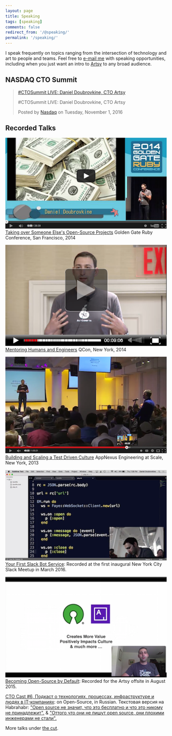 ```yaml
---
layout: page
title: Speaking
tags: [speaking]
comments: false
redirect_from: '/@speaking/'
permalink: '/speaking/'
---
```


I speak frequently on topics ranging from the intersection of technology and art to people and teams. Feel free to [e-mail me](mailto:dblock@dblock.org) with speaking opportunities, including when you just want an intro to [Artsy](https://www.artsy.net) to any broad audience.

## NASDAQ CTO Summit

<div markdown="0">
<div id="fb-root"></div>
<script>(function(d, s, id) {
var js, fjs = d.getElementsByTagName(s)[0];
if (d.getElementById(id)) return;
js = d.createElement(s); js.id = id;
js.src = "//connect.facebook.net/en_US/sdk.js#xfbml=1&version=v2.8";
fjs.parentNode.insertBefore(js, fjs);
}(document, 'script', 'facebook-jssdk'));</script>
<div class="fb-video" data-href="https://www.facebook.com/NASDAQ/videos/10154582987442429/" data-width="640" data-show-text="false">
<blockquote cite="https://www.facebook.com/NASDAQ/videos/10154582987442429/" class="fb-xfbml-parse-ignore">
<a href="https://www.facebook.com/NASDAQ/videos/10154582987442429/">#CTOSummit LIVE: Daniel Doubrovkine, CTO Artsy</a>
<p>#CTOSummit LIVE: Daniel Doubrovkine, CTO Artsy</p>Posted by <a href="https://www.facebook.com/NASDAQ/">Nasdaq</a> on Tuesday, November 1, 2016
</blockquote>
</div></div>

## Recorded Talks

<a href="http://confreaks.com/videos/4166-gogaruco2014-talking-over-someone-else-s-open-source-projects"><img src="/images/about/taking-over-someone-elses-open-source-project.png"></a><br>
[Taking over Someone Else's Open-Source Projects](http://confreaks.com/videos/4166-gogaruco2014-talking-over-someone-else-s-open-source-projects)
Golden Gate Ruby Conference, San Francisco, 2014

<a href="http://www.infoq.com/presentations/mentoring-cto-club-ny"><img src="/images/about/mentoring-humans-and-engineers.png"></a><br>
[Mentoring Humans and Engineers](http://www.infoq.com/presentations/mentoring-cto-club-ny)
QCon, New York, 2014

<a href="https://www.youtube.com/watch?v=QvHf94hxzRc"><img src="/images/about/building-and-scaling-a-test-driven-culture.png"></a><br>
[Building and Scaling a Test Driven Culture](https://www.youtube.com/watch?v=QvHf94hxzRc)
AppNexus Engineering at Scale, New York, 2013

<a href="https://vimeo.com/158686783"><img src="/images/about/your-first-slack-bot-service.png"></a><br>
[Your First Slack Bot Service](https://vimeo.com/158686783): Recorded at the first inaugural New York City Slack Meetup in March 2016.

<a href="https://vimeo.com/136554627"><img src="/images/about/becoming-open-source-by-default.png"></a><br>
[Becoming Open-Source by Default](https://vimeo.com/136554627): Recorded for the Artsy offsite in August 2015.

[CTO Cast #6, Подкаст о технологиях, процессах, инфраструктуре и людях в IT-компаниях](http://ctocast.com/post/109134364183/ctocast-6-artsy): on Open-Source, in Russian. Текстовая версия на Habrahabr: ["Оpen source не значит, что это бесплатно и что это никому не принадлежит".](http://habrahabr.ru/company/caspowa/blog/254343/) & ["Оттого что они не пишут open source, они плохими инженерами не стали".](http://habrahabr.ru/company/caspowa/blog/255585/)

More talks under [the cut](/tags/speaking/).
